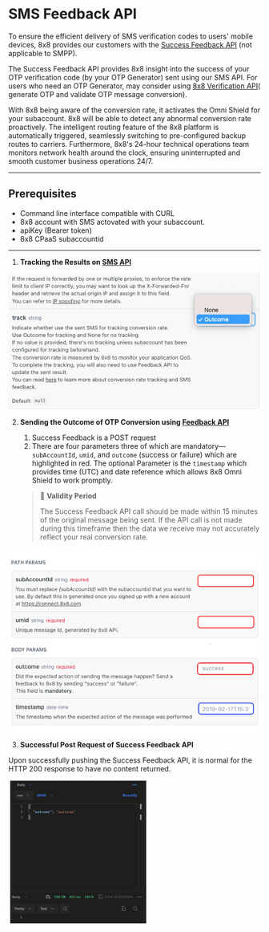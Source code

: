 # SMS Feedback API

To ensure the efficient delivery of SMS verification codes to users' mobile devices, 8x8 provides our customers with the [Success Feedback API](/connect/reference/api-sms-feedback) (not applicable to SMPP).

The Success Feedback API provides 8x8 insight into the success of your OTP verification code (by your OTP Generator) sent using our SMS API. For users who need an OTP Generator, may consider using [8x8 Verification API](/connect/reference/verification-api-get-started)( generate OTP and validate OTP message conversion).

With 8x8 being aware of the conversion rate, it activates the Omni Shield for your subaccount. 8x8 will be able to detect any abnormal conversion rate proactively. The intelligent routing feature of the 8x8 platform is automatically triggered, seamlessly switching to pre-configured backup routes to carriers. Furthermore, 8x8's 24-hour technical operations team monitors network health around the clock, ensuring uninterrupted and smooth customer business operations 24/7.

---

## Prerequisites

* Command line interface compatible with CURL
* 8x8 account with SMS actovated with your subaccount.
* apiKey (Bearer token)
* 8x8 CPaaS subaccountid

---

1. **Tracking the Results on [SMS API](/connect/reference/send-sms-single)**

![](../images/401511f-Screenshot_2023-12-05_at_9.58.33_AM.png)

2. **Sending the Outcome of OTP Conversion using [Feedback API](/connect/reference/api-sms-feedback)**
	1. Success Feedback is a POST request
	2. There are four parameters three of which are mandatory— `subAccountId`, `umid`, and `outcome` (success or failure) which are highlighted in red. The optional Parameter is the `timestamp` which provides time (UTC) and date reference which allows 8x8 Omni Shield to work promptly.  
	
	  
	
	
	> 📘 **Validity Period**
	> 
	> The Success Feedback API call should be made within 15 minutes of the original message being sent. If the API call is not made during this timeframe then the data we receive may not accurately reflect your real conversion rate.
	> 
	>

![](../images/cadad9a-Success.png)

3. **Successful Post Request of Success Feedback API**

Upon successfully pushing the Success Feedback API, it is normal for the HTTP 200 response to have no content returned.

![](../images/ff90638-Screenshot_2023-12-05_at_10.11.39_AM.png)

